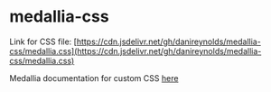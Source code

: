 # medallia-css
Link for CSS file: [https://cdn.jsdelivr.net/gh/danireynolds/medallia-css/medallia.css](https://cdn.jsdelivr.net/gh/danireynolds/medallia-css/medallia.css)

Medallia documentation for custom CSS [here](https://docs.medallia.com/en/medallia-digital/medallia-digital-web/administration-guide/css-customization/css-library)